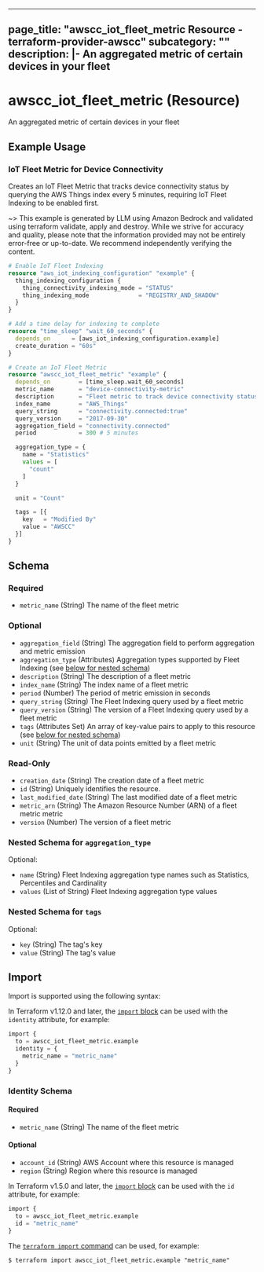 
---
page_title: "awscc_iot_fleet_metric Resource - terraform-provider-awscc"
subcategory: ""
description: |-
  An aggregated metric of certain devices in your fleet
---

# awscc_iot_fleet_metric (Resource)

An aggregated metric of certain devices in your fleet

## Example Usage

### IoT Fleet Metric for Device Connectivity

Creates an IoT Fleet Metric that tracks device connectivity status by querying the AWS Things index every 5 minutes, requiring IoT Fleet Indexing to be enabled first.

~> This example is generated by LLM using Amazon Bedrock and validated using terraform validate, apply and destroy. While we strive for accuracy and quality, please note that the information provided may not be entirely error-free or up-to-date. We recommend independently verifying the content.

```terraform
# Enable IoT Fleet Indexing
resource "aws_iot_indexing_configuration" "example" {
  thing_indexing_configuration {
    thing_connectivity_indexing_mode = "STATUS"
    thing_indexing_mode              = "REGISTRY_AND_SHADOW"
  }
}

# Add a time delay for indexing to complete
resource "time_sleep" "wait_60_seconds" {
  depends_on      = [aws_iot_indexing_configuration.example]
  create_duration = "60s"
}

# Create an IoT Fleet Metric
resource "awscc_iot_fleet_metric" "example" {
  depends_on        = [time_sleep.wait_60_seconds]
  metric_name       = "device-connectivity-metric"
  description       = "Fleet metric to track device connectivity status"
  index_name        = "AWS_Things"
  query_string      = "connectivity.connected:true"
  query_version     = "2017-09-30"
  aggregation_field = "connectivity.connected"
  period            = 300 # 5 minutes

  aggregation_type = {
    name = "Statistics"
    values = [
      "count"
    ]
  }

  unit = "Count"

  tags = [{
    key   = "Modified By"
    value = "AWSCC"
  }]
}
```

<!-- schema generated by tfplugindocs -->
## Schema

### Required

- `metric_name` (String) The name of the fleet metric

### Optional

- `aggregation_field` (String) The aggregation field to perform aggregation and metric emission
- `aggregation_type` (Attributes) Aggregation types supported by Fleet Indexing (see [below for nested schema](#nestedatt--aggregation_type))
- `description` (String) The description of a fleet metric
- `index_name` (String) The index name of a fleet metric
- `period` (Number) The period of metric emission in seconds
- `query_string` (String) The Fleet Indexing query used by a fleet metric
- `query_version` (String) The version of a Fleet Indexing query used by a fleet metric
- `tags` (Attributes Set) An array of key-value pairs to apply to this resource (see [below for nested schema](#nestedatt--tags))
- `unit` (String) The unit of data points emitted by a fleet metric

### Read-Only

- `creation_date` (String) The creation date of a fleet metric
- `id` (String) Uniquely identifies the resource.
- `last_modified_date` (String) The last modified date of a fleet metric
- `metric_arn` (String) The Amazon Resource Number (ARN) of a fleet metric metric
- `version` (Number) The version of a fleet metric

<a id="nestedatt--aggregation_type"></a>
### Nested Schema for `aggregation_type`

Optional:

- `name` (String) Fleet Indexing aggregation type names such as Statistics, Percentiles and Cardinality
- `values` (List of String) Fleet Indexing aggregation type values


<a id="nestedatt--tags"></a>
### Nested Schema for `tags`

Optional:

- `key` (String) The tag's key
- `value` (String) The tag's value

## Import

Import is supported using the following syntax:

In Terraform v1.12.0 and later, the [`import` block](https://developer.hashicorp.com/terraform/language/import) can be used with the `identity` attribute, for example:

```terraform
import {
  to = awscc_iot_fleet_metric.example
  identity = {
    metric_name = "metric_name"
  }
}
```

<!-- schema generated by tfplugindocs -->
### Identity Schema

#### Required

- `metric_name` (String) The name of the fleet metric

#### Optional

- `account_id` (String) AWS Account where this resource is managed
- `region` (String) Region where this resource is managed

In Terraform v1.5.0 and later, the [`import` block](https://developer.hashicorp.com/terraform/language/import) can be used with the `id` attribute, for example:

```terraform
import {
  to = awscc_iot_fleet_metric.example
  id = "metric_name"
}
```

The [`terraform import` command](https://developer.hashicorp.com/terraform/cli/commands/import) can be used, for example:

```shell
$ terraform import awscc_iot_fleet_metric.example "metric_name"
```
